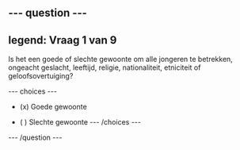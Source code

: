 --- question ---
---
legend: Vraag 1 van 9
---

Is het een goede of slechte gewoonte om alle jongeren te betrekken, ongeacht geslacht, leeftijd, religie, nationaliteit, etniciteit of geloofsovertuiging?

--- choices ---
- (x) Goede gewoonte

- ( ) Slechte gewoonte
--- /choices ---

--- /question ---
